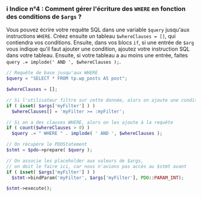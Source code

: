 ### ℹ️ Indice n°4 : Comment gérer l'écriture des `WHERE` en fonction des conditions de `$args` ?

Vous pouvez écrire votre requête SQL dans une variable `$query` jusqu'aux instructions `WHERE`. Créez ensuite un tableau `$whereClauses = []`, qui contiendra vos conditions. Ensuite, dans vos blocs `if`, si une entrée de `$arg` vous indique qu'il faut ajouter une condition, ajoutez votre instruction SQL dans votre tableau. Ensuite, si votre tableau a au moins une entrée, faites `query .= implode(' AND ', $whereClauses );`.

```php
// Requête de base jusqu'aux WHERE
$query = "SELECT * FROM tp.wp_posts AS post";

$whereClauses = [];

// Si l'utilisateur filtre sur cette donnée, alors on ajoute une condition SQL
if ( isset( $args['myFilter'] ) )
  $whereClauses[] = 'myFilter >= :myFilter';

// Si on a des clauses WHERE, alors on les ajoute à la requête
if ( count($whereClauses > 0) )
  $query .= " WHERE " . implode( ' AND ', $whereClauses );

// On récupère le PDOStatement
$stmt = $pdo->prepare( $query );

// On associe les placeholder aux valeurs de $args,
// on doit le faire ici, car nous n'avions pas accès au $stmt avant
if ( isset( $args['myFilter'] ) )
  $stmt->bindParam('myFilter', $args['myFilter'], PDO::PARAM_INT);

$stmt->execute();
```
